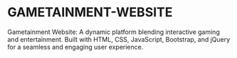 # GAMETAINMENT-WEBSITE
Gametainment Website: A dynamic platform blending interactive gaming and entertainment. Built with HTML, CSS, JavaScript, Bootstrap, and jQuery for a seamless and engaging user experience.
